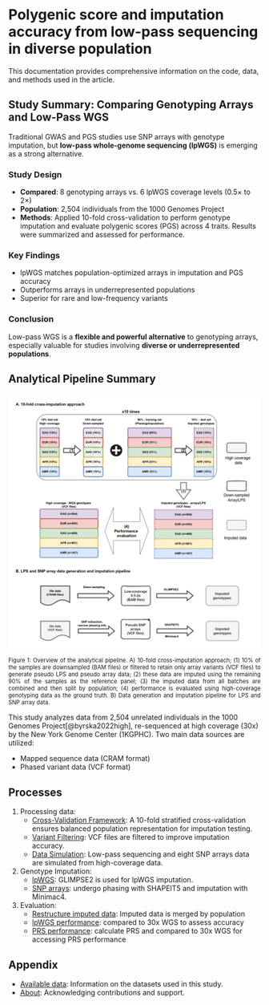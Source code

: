 # Polygenic score and imputation accuracy from low-pass sequencing in diverse population

This documentation provides comprehensive information on the code, data, and methods used in the article.

## Study Summary: Comparing Genotyping Arrays and Low-Pass WGS

Traditional GWAS and PGS studies use SNP arrays with genotype imputation, but **low-pass whole-genome sequencing (lpWGS)** is emerging as a strong alternative.

### Study Design
- **Compared**: 8 genotyping arrays vs. 6 lpWGS coverage levels (0.5× to 2×)
- **Population**: 2,504 individuals from the 1000 Genomes Project
- **Methods**: Applied 10-fold cross-validation to perform genotype imputation and evaluate polygenic scores (PGS) across 4 traits. Results were summarized and assessed for performance.

### Key Findings
- lpWGS matches population-optimized arrays in imputation and PGS accuracy
- Outperforms arrays in underrepresented populations
- Superior for rare and low-frequency variants

### Conclusion
Low-pass WGS is a **flexible and powerful alternative** to genotyping arrays, especially valuable for studies involving **diverse or underrepresented populations**.

## Analytical Pipeline Summary

![Overview](assets/img/Fig1.jpg)
<figcaption style="
    max-width: 100%; 
    margin: 0 auto; 
    font-size: 0.80em;
    text-align: justify;
  ">
    Figure 1: Overview of the analytical pipeline. A) 10-fold cross-imputation approach; (1) 10% of the samples are downsampled (BAM files) or filtered to retain only array variants (VCF files) to generate pseudo LPS and pseudo array data; (2) these data are imputed using the remaining 90% of the samples as the reference panel; (3) the imputed data from all batches are combined and then split by population; (4) performance is evaluated using high-coverage genotyping data as the ground truth. B) Data generation and imputation pipeline for LPS and SNP array data. 
</figcaption>

This study analyzes data from 2,504 unrelated individuals in the 1000 Genomes Project[@byrska2022high], re-sequenced at high coverage (30x) by the New York Genome Center (1KGPHC). Two main data sources are utilized:

- Mapped sequence data (CRAM format)
- Phased variant data (VCF format)

## Processes

1. Processing data:
      - [Cross-Validation Framework](processing_data/cross_validation.md): A 10-fold stratified cross-validation ensures balanced population representation for imputation testing.
      - [Variant Filtering](processing_data/variant_filtering.md): VCF files are filtered to improve imputation accuracy.
      - [Data Simulation](processing_data/data_simulation.md): Low-pass sequencing and eight SNP arrays data are simulated from high-coverage data.
2. Genotype Imputation: 
      - [lpWGS](imputation/lps_imputation.md): GLIMPSE2 is used for lpWGS imputation.
      - [SNP arrays](imputation/array_imputation.md): undergo phasing with SHAPEIT5 and imputation with Minimac4.
3. Evaluation:
      - [Restructure imputed data](evaluation/restructure_imputed_data.md): Imputed data is merged by population
      - [lpWGS performance](evaluation/lps_performance.md): compared to 30x WGS to assess accuracy
      - [PRS performance](evaluation/prs_performace.md): calculate PRS and compared to 30x WGS for accessing PRS performance
  
## Appendix
- [Available data](available_data.md): Information on the datasets used in this study.
- [About](about.md): Acknowledging contributions and support.